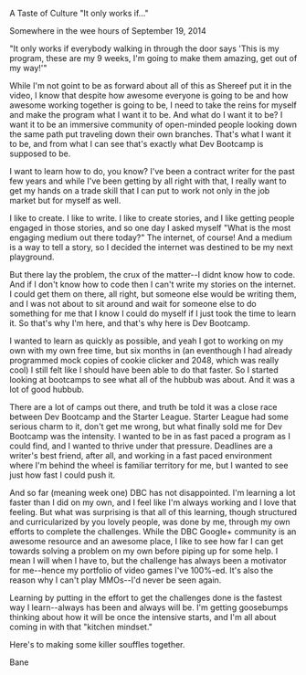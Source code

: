 A Taste of Culture
"It only works if..."

Somewhere in the wee hours of September 19, 2014

"It only works if everybody walking in through the door says 'This is my program, these are my 9 weeks, I'm going to make them amazing, get out of my way!'"

While I'm not goint to be as forward about all of this as Shereef put it in the video, I know that despite how awesome everyone is going to be and how awesome working together is going to be, I need to take the reins for myself and make the program what I want it to be. And what do I want it to be? I want it to be an immersive community of open-minded people looking down the same path put traveling down their own branches. That's what I want it to be, and from what I can see that's exactly what Dev Bootcamp is supposed to be.

I want to learn how to do, you know? I've been a contract writer for the past few years and while I've been getting by all right with that, I really want to get my hands on a trade skill that I can put to work not only in the job market but for myself as well.

I like to create. I like to write. I like to create stories, and I like getting people engaged in those stories, and so one day I asked myself "What is the most engaging medium out there today?" The internet, of course! And a medium is a way to tell a story, so I decided the internet was destined to be my next playground.

But there lay the problem, the crux of the matter--I didnt know how to code. And if I don't know how to code then I can't write my stories on the internet. I could get them on there, all right, but someone else would be writing them, and I was not about to sit around and wait for someone else to do something for me that I know I could do myself if I just took the time to learn it. So that's why I'm here, and that's why here is Dev Bootcamp.

I wanted to learn as quickly as possible, and yeah I got to working on my own with my own free time, but six months in (an eventhough I had already programmed mock copies of cookie clicker and 2048, which was really cool) I still felt like I should have been able to do that faster. So I started looking at bootcamps to see what all of the hubbub was about. And it was a lot of good hubbub.

There are a lot of camps out there, and truth be told it was a close race between Dev Bootcamp and the Starter League. Starter League had some serious charm to it, don't get me wrong, but what finally sold me for Dev Bootcamp was the intensity. I wanted to be in as fast paced a program as I could find, and I wanted to thrive under that pressure. Deadlines are a writer's best friend, after all, and working in a fast paced environment where I'm behind the wheel is familiar territory for me, but I wanted to see just how fast I could push it.

And so far (meaning week one) DBC has not disappointed. I'm learning a lot faster than I did on my own, and I feel like I'm always working and I love that feeling. But what was surprising is that all of this learning, though structured and curricularized by you lovely people, was done by me, through my own efforts to complete the challenges. While the DBC Google+ community is an awesome resource and an awesome place, I like to see how far I can get towards solving a problem on my own before piping up for some help. I mean I will when I have to, but the challenge has always been a motivator for me--hence my portfolio of video games I've 100%-ed. It's also the reason why I can't play MMOs--I'd never be seen again.

Learning by putting in the effort to get the challenges done is the fastest way I learn--always has been and always will be. I'm getting goosebumps thinking about how it will be once the intensive starts, and I'm all about coming in with that "kitchen mindset."

Here's to making some killer souffles together.

Bane